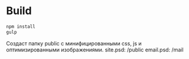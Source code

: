 # Build

```bash
npm install
gulp
```

Создаст папку public с минифицированными css, js и оптимизированными изображениями. 
site.psd: /public
email.psd: /mail